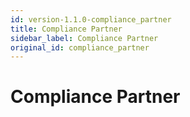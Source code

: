 ```yaml
---
id: version-1.1.0-compliance_partner
title: Compliance Partner
sidebar_label: Compliance Partner
original_id: compliance_partner
---
```


# Compliance Partner